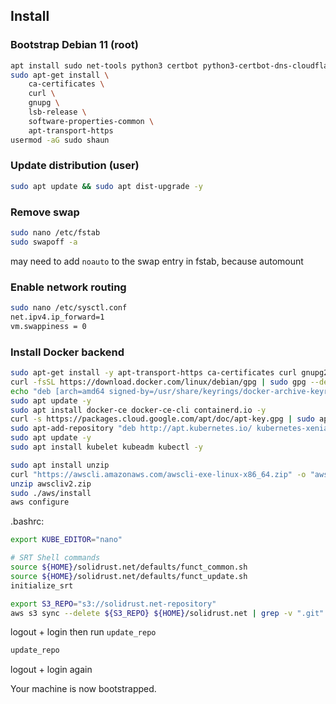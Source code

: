 ## Install
### Bootstrap Debian 11 (root)

```bash
apt install sudo net-tools python3 certbot python3-certbot-dns-cloudflare
sudo apt-get install \
    ca-certificates \
    curl \
    gnupg \
    lsb-release \
    software-properties-common \
    apt-transport-https
usermod -aG sudo shaun
```

### Update distribution (user)

```bash
sudo apt update && sudo apt dist-upgrade -y
```

### Remove swap

```bash
sudo nano /etc/fstab
sudo swapoff -a
```
may need to add `noauto` to the swap entry in fstab, because automount

### Enable network routing

```bash
sudo nano /etc/sysctl.conf
net.ipv4.ip_forward=1
vm.swappiness = 0
```

### Install Docker backend

```bash
sudo apt-get install -y apt-transport-https ca-certificates curl gnupg2 software-properties-common
curl -fsSL https://download.docker.com/linux/debian/gpg | sudo gpg --dearmor -o /usr/share/keyrings/docker-archive-keyring.gpg
echo "deb [arch=amd64 signed-by=/usr/share/keyrings/docker-archive-keyring.gpg] https://download.docker.com/linux/debian $(lsb_release -cs) stable" | sudo tee /etc/apt/sources.list.d/docker.list
sudo apt update -y
sudo apt install docker-ce docker-ce-cli containerd.io -y
curl -s https://packages.cloud.google.com/apt/doc/apt-key.gpg | sudo apt-key add
sudo apt-add-repository "deb http://apt.kubernetes.io/ kubernetes-xenial main"
sudo apt update -y
sudo apt install kubelet kubeadm kubectl -y
```


```bash
sudo apt install unzip
curl "https://awscli.amazonaws.com/awscli-exe-linux-x86_64.zip" -o "awscliv2.zip"
unzip awscliv2.zip
sudo ./aws/install
aws configure
```

.bashrc:
```bash
export KUBE_EDITOR="nano"

# SRT Shell commands
source ${HOME}/solidrust.net/defaults/funct_common.sh
source ${HOME}/solidrust.net/defaults/funct_update.sh
initialize_srt
```

```bash
export S3_REPO="s3://solidrust.net-repository"
aws s3 sync --delete ${S3_REPO} ${HOME}/solidrust.net | grep -v ".git" 
```

logout + login then run `update_repo`

```bash
update_repo
```

logout + login again

Your machine is now bootstrapped.
